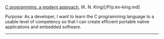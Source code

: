 [C programming, a modern approach](https://ia801901.us.archive.org/30/items/c-programming-a-modern-approach-2nd-ed-c-89-c-99-king-by/C%20Programming%20-%20A%20Modern%20Approach%20-%202nd_Ed(C89,%20c99)%20-%20King%20by%20.pdf), (K. N. King)[/P/p.kn-king.md]

Purpose: As a developer, I want to learn the C programming language to a usable level of competency so that I can create efficient portable native applications and embedded software.

---
